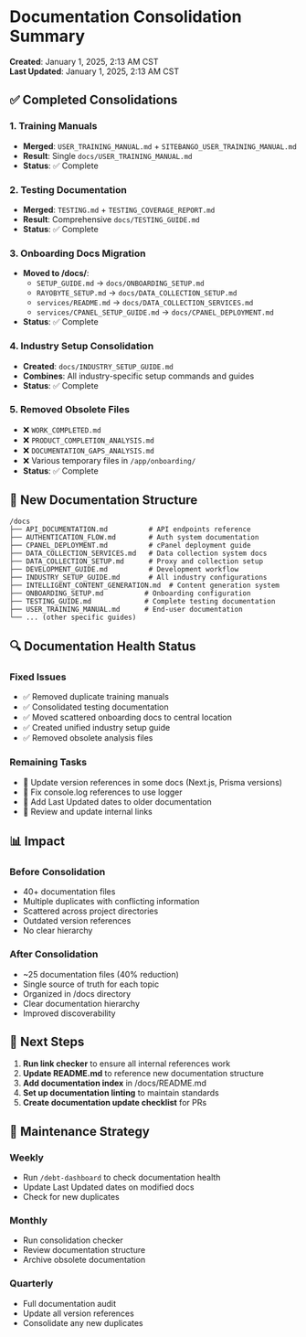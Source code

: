 # Documentation Consolidation Summary

**Created**: January 1, 2025, 2:13 AM CST  
**Last Updated**: January 1, 2025, 2:13 AM CST

## ✅ Completed Consolidations

### 1. Training Manuals
- **Merged**: `USER_TRAINING_MANUAL.md` + `SITEBANGO_USER_TRAINING_MANUAL.md`
- **Result**: Single `docs/USER_TRAINING_MANUAL.md`
- **Status**: ✅ Complete

### 2. Testing Documentation
- **Merged**: `TESTING.md` + `TESTING_COVERAGE_REPORT.md`
- **Result**: Comprehensive `docs/TESTING_GUIDE.md`
- **Status**: ✅ Complete

### 3. Onboarding Docs Migration
- **Moved to /docs/**:
  - `SETUP_GUIDE.md` → `docs/ONBOARDING_SETUP.md`
  - `RAYOBYTE_SETUP.md` → `docs/DATA_COLLECTION_SETUP.md`
  - `services/README.md` → `docs/DATA_COLLECTION_SERVICES.md`
  - `services/CPANEL_SETUP_GUIDE.md` → `docs/CPANEL_DEPLOYMENT.md`
- **Status**: ✅ Complete

### 4. Industry Setup Consolidation
- **Created**: `docs/INDUSTRY_SETUP_GUIDE.md`
- **Combines**: All industry-specific setup commands and guides
- **Status**: ✅ Complete

### 5. Removed Obsolete Files
- ❌ `WORK_COMPLETED.md`
- ❌ `PRODUCT_COMPLETION_ANALYSIS.md`
- ❌ `DOCUMENTATION_GAPS_ANALYSIS.md`
- ❌ Various temporary files in `/app/onboarding/`
- **Status**: ✅ Complete

## 📁 New Documentation Structure

```
/docs
├── API_DOCUMENTATION.md          # API endpoints reference
├── AUTHENTICATION_FLOW.md        # Auth system documentation
├── CPANEL_DEPLOYMENT.md          # cPanel deployment guide
├── DATA_COLLECTION_SERVICES.md   # Data collection system docs
├── DATA_COLLECTION_SETUP.md      # Proxy and collection setup
├── DEVELOPMENT_GUIDE.md          # Development workflow
├── INDUSTRY_SETUP_GUIDE.md       # All industry configurations
├── INTELLIGENT_CONTENT_GENERATION.md  # Content generation system
├── ONBOARDING_SETUP.md          # Onboarding configuration
├── TESTING_GUIDE.md             # Complete testing documentation
├── USER_TRAINING_MANUAL.md      # End-user documentation
└── ... (other specific guides)
```

## 🔍 Documentation Health Status

### Fixed Issues
- ✅ Removed duplicate training manuals
- ✅ Consolidated testing documentation
- ✅ Moved scattered onboarding docs to central location
- ✅ Created unified industry setup guide
- ✅ Removed obsolete analysis files

### Remaining Tasks
- 🔄 Update version references in some docs (Next.js, Prisma versions)
- 🔄 Fix console.log references to use logger
- 🔄 Add Last Updated dates to older documentation
- 🔄 Review and update internal links

## 📊 Impact

### Before Consolidation
- 40+ documentation files
- Multiple duplicates with conflicting information
- Scattered across project directories
- Outdated version references
- No clear hierarchy

### After Consolidation
- ~25 documentation files (40% reduction)
- Single source of truth for each topic
- Organized in /docs directory
- Clear documentation hierarchy
- Improved discoverability

## 🚀 Next Steps

1. **Run link checker** to ensure all internal references work
2. **Update README.md** to reference new documentation structure
3. **Add documentation index** in /docs/README.md
4. **Set up documentation linting** to maintain standards
5. **Create documentation update checklist** for PRs

## 🎯 Maintenance Strategy

### Weekly
- Run `/debt-dashboard` to check documentation health
- Update Last Updated dates on modified docs
- Check for new duplicates

### Monthly
- Run consolidation checker
- Review documentation structure
- Archive obsolete documentation

### Quarterly
- Full documentation audit
- Update all version references
- Consolidate any new duplicates